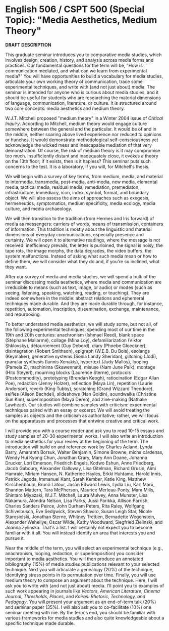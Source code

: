 # English 506 / CSPT 500 (Special Topic): "Media Aesthetics, Medium Theory"

**DRAFT DESCRIPTION** 

This graduate seminar introduces you to comparative media studies, which involves design, creation, history, and analysis across media forms and practices. Our fundamental questions for the term will be, "How is communication mediated, and what can we learn from experimental media?" You will have opportunities to build a vocabulary for media studies, articulate your own working theory of communication, trace some experimental techniques, and write with (and not just about) media. The seminar is intended for anyone who is curious about media studies, and it should be useful for students who are researching the material dimensions of language, communication, literature, or culture. It is structured around two core concepts: media aesthetics and medium theory.

W.J.T. Mitchell proposed "medium theory" in a Winter 2004 issue of *Critical Inquiry*. According to Mitchell, medium theory would engage culture somewhere between the general and the particular. It would be of and in the middle, neither soaring above lived experience nor reduced to opinions or hunches. It would demonstrate methodological self-consciousness yet acknowledge the wicked mess and inescapable mediation of that very demonstration. Of course, the risk of medium theory is it may compromise too much. Insufficiently distant and inadequately close, it evokes a theory on the 13th floor; if it exists, then is it hapless? This seminar puts such concerns to the test. It is a laboratory, if you will, for Mitchell's thesis.

We will begin with a survey of key terms, from medium, media, and material to intermedia, transmedia, post-media, anti-media, new media, elemental media, tactical media, residual media, remediation, premediaton, infrastructure, immediacy, icon, index, symbol, format, and boundary object. We will also assess the aims of approaches such as exegesis, hermeneutics, symptomatics, medium specificity, media ecology, media culture, and media archaeology.

We will then transition to the tradition (from Hermes and Iris forward) of media as messengers: carriers of words, means of transmission, containers of information. This tradition is mostly about the linguistic and material dimensions of everyday communications, especially presence and certainty. We will open it to alternative readings, where the message is not received: inefficiency prevails, the letter is purloined, the signal is noisy, the tape rots, the image morphs, the data degrades, the video buffers, the system malfunctions. Instead of asking what such media mean or how to define them, we will consider what they do and, if you're so inclined, what they want.

After our survey of media and media studies, we will spend a bulk of the seminar discussing media aesthetics, where media and communication are irreducible to means (such as text, image, or audio) or modes (such as seeing, listening, speaking, watching, reading, or touching). They are indeed somewhere in the middle: abstract relations and ephemeral techniques made durable. And they are made durable through, for instance, repetition, automation, inscription, dissemination, exchange, maintenance, and repurposing.

To better understand media aesthetics, we will study some, but not all, of the following experimental techniques, spending most of our time in the 19th and 20th centuries: anachronism (Ishmael Reed), blank space (Stéphane Mallarmé), collage (Mina Loy), defamiliarization (Viktor Shklovsky), détournement (Guy Debord), diary (Phoebe Gloeckner), disintegration (Robert Smithson), epigraph (W.E.B. Du Bois), esolangs (Keymaker), generative systems (Sonia Landy Sheridan), glitching (Jodi), granular synthesis (Iannis Xenakis), hypertext (Judy Malloy), looping (Pamela Z), machinima (Skawennati), misuse (Nam June Paik), montage (Hito Steyerl), mourning blocks (Laurence Sterne), protocols (Postcommodity), prototyping (Brendan Keogh), ratiocination (Edgar Allan Poe), redaction (Jenny Holzer), reflection (Maya Lin), repetition (Laurie Anderson), reverb (King Tubby), scratching (Grand Wizzard Theodore), selfies (Alison Bechdel), slideshows (Nan Goldin), soundwalks (Christine Sun Kim), superimposition (Maya Deren), and zine-making (Nathalie Lawhead). Our studies will combine samples with criticism: experimental techniques paired with an essay or excerpt. We will avoid treating the samples as objects and the criticism as authoritative; rather, we will focus on the apparatuses and processes that entwine creative and critical work.

I will provide you with a course reader and ask you to read 10-15 essays and study samples of 20-30 experimental works. I will also write an introduction to media aesthetics for your review at the beginning of the term. The introduction will build on and reference work by Charles Acland, Lynda Barry, Amaranth Borsuk, Walter Benjamin, Simone Browne, micha cárdenas, Wendy Hui Kyong Chun, Jonathan Crary, Mary Ann Doane, Johanna Drucker, Lori Emerson, Friedrich Engels, Kodwo Eshun, Anne Friedberg, Jacob Gaboury, Alexander Galloway, Lisa Gitelman, Richard Grusin, Aimi Hamraie, Miriam Hansen, N. Katherine Hayles, Erkki Huhtamo, Harold Innis, Patrick Jagoda, Immanuel Kant, Sarah Kember, Katie King, Matthew Kirschenbaum, Bruno Latour, Jason Edward Lewis, Lydia Liu, Karl Marx, Shannon Mattern, Tara McPherson, Maurice Merleau-Ponty, Mara Mills, Shintaro Miyazaki, W.J.T. Mitchell, Laura Mulvey, Anna Munster, Lisa Nakamura, Alondra Nelson, Lisa Parks, Jussi Parikka, Allison Parrish, Charles Sanders Peirce, John Durham Peters, Rita Raley, Wolfgang Schivelbusch, Eve Sedgwick, Steven Shaviro, Susan Leigh Star, Nicole Starosielski, Jonathan Sterne, Whitney Trettien, Bernadette Wegenstein, Alexander Weheliye, Oscar Wilde, Kathy Woodward, Siegfried Zielinski, and Joanna Zylinska. That's a list. I will certainly not expect you to become familiar with it all. You will instead identify an area that interests you and pursue it.

Near the middle of the term, you will select an experimental technique (e.g., anachronism, looping, redaction, or superimposition) you consider important to media aesthetics. You will then produce an annotated bibliography (15%) of media studies publications relevant to your selected technique. Next you will articulate a genealogy (20%) of the technique, identifying stress points in its permutation over time. Finally, you will use medium theory to compose an argument about the  technique. Here, I will ask you to write with (and not just about) media. I'll point you to examples of such work appearing in journals like *Vectors*, *American Literature*, *Cinema Journal*, *Thresholds*, *Places*, and *Kairos: Rhetoric, Technology, and Pedagogy*. You will present your argument as an end-of-term talk (20%) and seminar paper (35%). I will also ask you to co-facilitate (10%) one seminar meeting with me. By the term's end, you should be familiar with various frameworks for media studies and also quite knowledgeable about a specific technique made durable.
